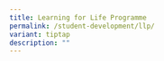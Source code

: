 ```yaml
---
title: Learning for Life Programme
permalink: /student-development/llp/
variant: tiptap
description: ""
---
```

